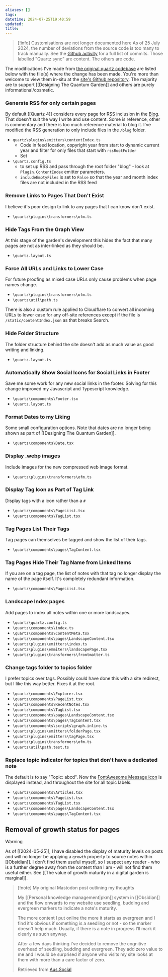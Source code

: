 ```yaml
---
aliases: []
tags: 
datetime: 2024-07-25T19:40:59
updated: 
title: 
---
```


> [!info] Customisations are not longer documented here
> As of 25 July 2024, the number of deviations from the source code is too many to track manually. See the [Github activity](https://github.com/quantumgardener/qg.info/activity?ref=v4) for a full list of commits. Those labelled "Quartz sync" are content. The others are code.

The modifications I've made from [the original quartz codebase](https://github.com/jackyzha0/quartz) are listed below with the file(s) where the change has been made. You're more than welcome to view them in-situ at the [site's Github repository](https://github.com/quantumgardener/qg.blog). The majority are to support [[Designing The Quantum Garden]] and others are purely informational/cosmetic.
### Generate RSS for only certain pages
By default [[Quartz 4]] considers every page for RSS inclusion in the [Blog](/blog/index). That doesn't suit the way I write and use content. Some is reference, other is commentary and there is too much reference material to blog it. I've modified the RSS generation to only include files in the `/blog` folder.
- `quartz\plugins\emitters\contentIndex.ts`
	- Code in feed location, copyright year from start to dynamic current year and filter for only files that start with `rssRootFolder`
	- Set 
- `\quartz.config.ts`
	- to set up RSS and pass through the root folder "blog" - look at `Plugin.ContentIndex` emitter parameters.
	- `includeEmptyFiles` is set to `False` so that the year and month index files are not included in the RSS feed
### Remove Links to Pages That Don't Exist
I believe it's poor design to link to any pages that I can know don't exist.
- `\quartz\plugins\transformers\ofm.ts`
### Hide Tags From the Graph View
At this stage of the garden's development this hides the fact that many pages are not as inter-linked as they should be.
- `\quartz.layout.ts`
### Force All URLs and Links to Lower Case
For future proofing as mixed case URLs only cause problems when page names change.
- `\quartz\plugins\transformers\ofm.ts`
- `\quartz\util\path.ts`

There is also a custom rule applied to Cloudflare to convert all incoming URLs to lower case for any off-site references except if the file is `/static/contentIndex.json` as that breaks Search.
### Hide Folder Structure
The folder structure behind the site doesn't add as much value as good writing and linking.
- `\quartz.layout.ts`
### Automatically Show Social Icons for Social Links in Footer
Save me some work for any new social links in the footer. Solving for this change improved my Javascript and Typescript knowledge.
- `\quartz\components\Footer.tsx`
- `\quartz.layout.ts`
### Format Dates to my Liking
Some small configuration options. Note that dates are no longer being shown as part of [[Designing The Quantum Garden]].
- `\quartz\components\Date.tsx`
### Display .webp images
Include images for the new compressed web image format.
- `\quartz\plugins\transformers\ofm.ts`
### Display Tag Icon as Part of Tag Link
Display tags with a icon rather than a `#`
- `\quartz\components\PageLiist.tsx`
- `\quartz\components\TagList.tsx`
### Tag Pages List Their Tags
Tag pages can themselves be tagged and show the list of their tags.
- `\quartz\components\pages\TagContent.tsx`
### Tag Pages Hide Their Tag Name from Linked Items
If you are on a tag page, the list of notes with that tag no longer display the name of the page itself. It's completely redundant information.
- `\quartz\components\PageLiist.tsx`
### Landscape Index pages
Add pages to index all notes within one or more landscapes.
- `\quartz\quartz.config.ts`
- `\quartz\components\index.ts`
- `\quartz\components\ContentMeta.tsx`
- `\quartz\components\pages\LandscapeContent.tsx`
- `\quartz\plugins\emitters\index.ts`
- `\quartz\plugins\emmiters\landscapePage.tsx`
- `\quartz\plugins\transformers\frontmatter.ts`

### Change tags folder to topics folder
I prefer topics over tags. Possibly could have done this with a site redirect, but I like this way better. Fixes it at the root.
- `\quartz\components\Explorer.tsx`
- `\quartz\components\PageList.tsx`
- `\quartz\components\RecentNotes.tsx`
- `\quartz\components\TagList.tsx`
- `\quartz\components\pages\LandscapeContent.tsx`
- `\quartz\components\pages\TagContent.tsx`
- `\quartz\components\scripts\graph.inline.ts`
- `\quartz\plugins\emitters\folderPage.tsx`
- `\quartz\plugins\emitters\tagPage.tsx`
- `\quartz\plugins\transformers\ofm.ts`
- `\quartz\util\path.test.ts`

### Replace topic indicator for topics that don't have a dedicated note
The default is to say "Topic: abcd". Now the [FontAwesome Message icon](https://fontawesome.com/icons/message?f=classic&s=regular) is displayed instead, and throughout the site for all topic labels.
- `\quartz\components\Articles.tsx`
- `\quartz\components\PageList.tsx`
- `\quartz\components\TagList.tsx`
- `\quartz\components\pages\LandscapeContent.tsx`
- `\quartz\components\pages\TagContent.tsx`
## Removal of growth status for pages

> [!warning]
> As of [[2024-05-25]], I have disabled the display of maturity levels on posts and will no longer be applying a `growth` property to source notes within [[Obsidian]]. I don't find them useful myself, so I suspect any reader - who is a further degree away from the content than I am - will not find them useful either. See [[The value of growth maturity in a digital garden is marginal]].
>> [!note] My original Mastodon post outlining my thoughts
>> 
>> My [[Personal knowledge management|pkm]] system in [[Obsidian]] and the flow onwards to my website use seedling, budding and evergreen markers to indicate a note's maturity.
>> 
>> The more content I put online the more it starts as evergreen and I find it's obvious if something is a seedling or not - so the marker doesn't help much. Usually, if there is a note in progress I’ll mark it clearly as such anyway.
>> 
>> After a few days thinking I've decided to remove the cognitive overhead of seedling, budding and evergreen. They add zero value to me and I would be surprised if anyone who visits my site looks at them with more than a care factor of zero.
>> 
>> Retrieved from [Aus.Social](https://aus.social/@dcbuchan/112496137021327763)